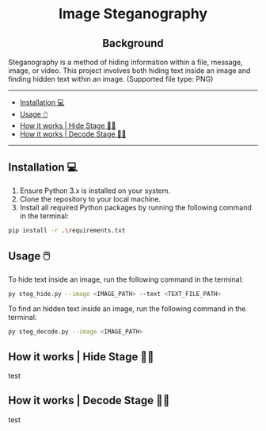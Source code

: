 <h1 align="center">Image Steganography</h1>
<h2 align="center">Background</h2>

Steganography is a method of hiding information within a file, message, image, or video. This project involves both hiding text inside an image and finding hidden text within an image. (Supported file type: PNG)

---

- [Installation 💻](#installation-)
- [Usage 🖱️](#usage-️)
- [How it works | Hide Stage 👨‍💻](#how-it-works--hide-stage-)
- [How it works | Decode Stage 🕵️‍♂️](#how-it-works--decode-stage-)

---

## Installation 💻

1. Ensure Python 3.x is installed on your system.
2. Clone the repository to your local machine.
3. Install all required Python packages by running the following command in the terminal:

```bash
pip install -r .\requirements.txt
```


## Usage 🖱️

To hide text inside an image, run the following command in the terminal:

```bash
py steg_hide.py --image <IMAGE_PATH> --text <TEXT_FILE_PATH>
```

To find an hidden text inside an image, run the following command in the terminal:

```bash
py steg_decode.py --image <IMAGE_PATH>
```


## How it works | Hide Stage 👨‍💻
test

## How it works | Decode Stage 🕵️‍♂️
test
